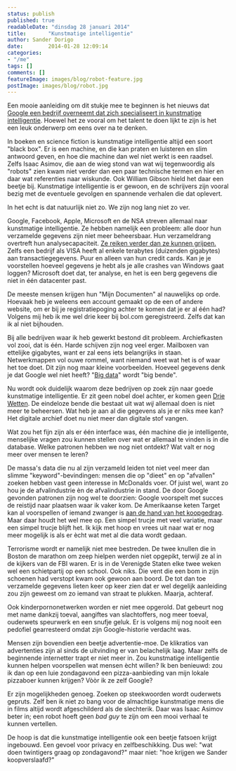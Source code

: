 ```yaml
---
status: publish
published: true
readableDate: "dinsdag 28 januari 2014"
title:       "Kunstmatige intelligentie"
author: Sander Dorigo
date:        2014-01-28 12:09:14
categories:
- "/me"
tags: []
comments: []
featureImage: images/blog/robot-feature.jpg
postImage: images/blog/robot.jpg
---
```



Een mooie aanleiding om dit stukje mee te beginnen is het nieuws dat [Google een bedrijf overneemt dat zich specialiseert in kunstmatige intelligentie](http://tweakers.net/nieuws/93918/google-koopt-bedrijf-voor-kunstmatige-intelligentie.html). Hoewel het ze vooral om het talent te doen lijkt te zijn is het een leuk onderwerp om eens over na te denken.

In boeken en science fiction is kunstmatige intelligentie altijd een soort "black box". Er is een machine, en die kan praten en luisteren en slim antwoord geven, en hoe die machine dan wel niet werkt is een raadsel. Zelfs Isaac Asimov, die aan de wieg stond van wat wij tegenwoordig als "robots" zien kwam niet verder dan een paar technische termen en hier en daar wat referenties naar wiskunde. Ook William Gibson hield het daar een beetje bij. Kunstmatige intelligentie is er gewoon, en de schrijvers zijn vooral bezig met de eventuele gevolgen en spannende verhalen die dat oplevert.

In het echt is dat natuurlijk niet zo. We zijn nog lang niet zo ver.

Google, Facebook, Apple, Microsoft en de NSA streven allemaal naar kunstmatige intelligentie. Ze hebben namelijk een probleem: alle door hun verzamelde gegevens zijn niet meer beheersbaar. Hun verzameldrang overtreft hun analysecapaciteit. [Ze reiken verder dan ze kunnen grijpen.](http://blog.nder.be/2011/04/het-verschil-tussen-reiken-en-grijpen/ "Het verschil tussen reiken en grijpen") Zelfs een bedrijf als VISA heeft al enkele terabytes (duizenden gigabytes) aan transactiegegevens. Puur en alleen van hun credit cards. Kan je je voorstellen hoeveel gegevens je hebt als je alle crashes van Windows gaat loggen? Microsoft doet dat, ter analyse, en het is een berg gegevens die niet in één datacenter past.

De meeste mensen krijgen hun "Mijn Documenten" al nauwelijks op orde. Hoevaak heb je weleens een account gemaakt op de een of andere website, om er bij je registratiepoging achter te komen dat je er al één had? Volgens mij heb ik me wel drie keer bij bol.com geregistreerd. Zelfs dat kan ik al niet bijhouden.

Bij alle bedrijven waar ik heb gewerkt bestond dit probleem. Archiefkasten vol zooi, dat is één. Harde schijven zijn nog veel erger. Mailboxen van ettelijke gigabytes, want er zal eens iets belangrijks in staan. Netwerkmappen vol ouwe rommel, want niemand weet wat het is of waar het toe doet. Dit zijn nog maar kleine voorbeelden. Hoeveel gegevens denk je dat Google wel niet heeft? "[Big data](http://en.wikipedia.org/wiki/Big_data)" wordt "big bende".

Nu wordt ook duidelijk waarom deze bedrijven op zoek zijn naar goede kunstmatige intelligentie. Er zit geen nobel doel achter, er komen geen [Drie Wetten](http://en.wikipedia.org/wiki/Three_Laws_of_Robotics). De eindeloze bende die bestaat uit wat *wij* allemaal doen is niet meer te beheersen. Wat heb je aan al die gegevens als je er niks mee kan? Het digitale archief doet nu niet meer dan digitale stof vangen.

Wat zou het fijn zijn als er één interface was, één machine die je intelligente, menselijke vragen zou kunnen stellen over wat er allemaal te vinden is in die database. Welke patronen hebben we nog niet ontdekt? Wat valt er nog meer over mensen te leren?

De massa's data die nu al zijn verzameld leiden tot niet veel meer dan slimme "keyword"-bevindingen: mensen die op "dieet" en op "afvallen" zoeken hebben vast geen interesse in McDonalds voer. Of juist wel, want zo hou je de afvalindustrie èn de afvalindustrie in stand. De door Google gevonden patronen zijn nog wel te doorzien: Google voorspelt met succes de reistijd naar plaatsen waar ik vaker kom. De Amerikaanse keten Target kan al voorspellen of iemand zwanger is [aan de hand van het koopgedrag](http://www.nytimes.com/2012/02/19/magazine/shopping-habits.html?_r=1&hp=&pagewanted=all). Maar daar houdt het wel mee op. Een simpel trucje met veel variatie, maar een simpel trucje blijft het. Ik kijk met hoop en vrees uit naar wat er nog meer mogelijk is als er ècht wat met al die data wordt gedaan.

Terrorisme wordt er namelijk niet mee bestreden. De twee knullen die in Boston de marathon om zeep hielpen werden niet opgepikt, terwijl ze al in de kijkers van de FBI waren. Er is in de Verenigde Staten elke twee weken wel een schietpartij op een school. Ook niks. Die vent die een bom in zijn schoenen had verstopt kwam ook gewoon aan boord. De tot dan toe verzamelde gegevens lieten keer op keer zien dat er wel degelijk aanleiding zou zijn geweest om zo iemand van straat te plukken. Maarja, achteraf.

Ook kinderpornonetwerken worden er niet mee opgerold. Dat gebeurt nog met name dankzij toeval, aangiftes van slachtoffers, nog meer toeval, ouderwets speurwerk en een snufje geluk. Er is volgens mij nog nooit een pedofiel gearresteerd omdat zijn Google-historie verdacht was.

Mensen zijn bovendien een beetje advertentie-moe. De klikratios van advertenties zijn al sinds de uitvinding er van belachelijk laag. Maar zelfs de beginnende internetter trapt er niet meer in. Zou kunstmatige intelligentie kunnen helpen voorspellen wat mensen ècht willen? Ik ben benieuwd: zou ik dan op een luie zondagavond een pizza-aanbieding van mijn lokale pizzaboer kunnen krijgen? Vòòr ik ze zelf Google?

Er zijn mogelijkheden genoeg. Zoeken op steekwoorden wordt ouderwets gepruts. Zelf ben ik niet zo bang voor de almachtige kunstmatige mens die in films altijd wordt afgeschilderd als de slechterik. Daar was Isaac Asimov beter in; een robot hoeft geen *bad guy* te zijn om een mooi verhaal te kunnen vertellen.

De hoop is dat die kunstmatige intelligentie ook een beetje fatsoen krijgt ingebouwd. Een gevoel voor privacy en zelfbeschikking. Dus wel: "wat doen twintigers graag op zondagavond?" maar niet: "hoe krijgen we Sander koopverslaafd?"
